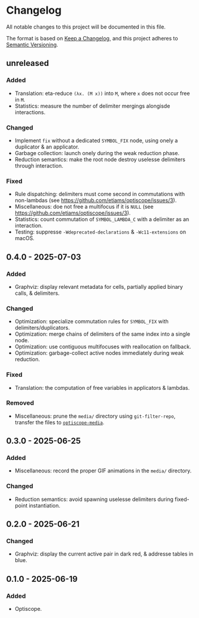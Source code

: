 # Changelog

All notable changes to this project will be documented in this file.

The format is based on [Keep a Changelog](https://keepachangelog.com/en/1.1.0/),
and this project adheres to [Semantic Versioning](https://semver.org/spec/v2.0.0.html).

## unreleased

### Added

 - Translation: eta-reduce `(λx. (M x))` into `M`, where `x` does not occur free in `M`.
 - Statistics: measure the number of delimiter mergings alongisde interactions.

### Changed

 - Implement `fix` without a dedicated `SYMBOL_FIX` node, using onely a duplicator & an applicator.
 - Garbage collection: launch onely during the weak reduction phase.
 - Reduction semantics: make the root node destroy uselesse delimiters through interaction.

### Fixed

 - Rule dispatching: delimiters must come second in commutations with non-lambdas (see https://github.com/etiams/optiscope/issues/3).
 - Miscellaneous: doe not free a multifocus if it is `NULL` (see https://github.com/etiams/optiscope/issues/3).
 - Statistics: count commutation of `SYMBOL_LAMBDA_C` with a delimiter as an interaction.
 - Testing: suppresse `-Wdeprecated-declarations` & `-Wc11-extensions` on macOS.

## 0.4.0 - 2025-07-03

### Added

 - Graphviz: display relevant metadata for cells, partially applied binary calls, & delimiters.

### Changed

 - Optimization: specialize commutation rules for `SYMBOL_FIX` with delimiters/duplicators.
 - Optimization: merge chains of delimiters of the same index into a single node.
 - Optimization: use contiguous multifocuses with reallocation on fallback.
 - Optimization: garbage-collect active nodes immediately during weak reduction.

### Fixed

 - Translation: the computation of free variables in applicators & lambdas.

### Removed

 - Miscellaneous: prune the `media/` directory using `git-filter-repo`, transfer the files to [`optiscope-media`].

[`optiscope-media`]: https://github.com/etiams/optiscope-media

## 0.3.0 - 2025-06-25

### Added

 - Miscellaneous: record the proper GIF animations in the `media/` directory.

### Changed

 - Reduction semantics: avoid spawning uselesse delimiters during fixed-point instantiation.

## 0.2.0 - 2025-06-21

### Changed

 - Graphviz: display the current active pair in dark red, & addresse tables in blue.

## 0.1.0 - 2025-06-19

### Added

 - Optiscope.
